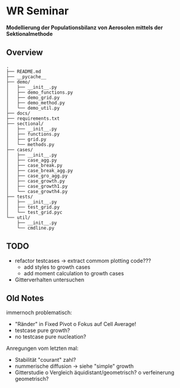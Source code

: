 WR Seminar
==========
**Modellierung der Populationsbilanz von Aerosolen
mittels der Sektionalmethode**

Overview
--------
```
.
├── README.md
├── __pycache__
├── demo/
│   ├── __init__.py
│   ├── demo_functions.py
│   ├── demo_grid.py
│   ├── demo_method.py
│   └── demo_util.py
├── docs/
├── requirements.txt
├── sectional/
│   ├── __init__.py
│   ├── functions.py
│   ├── grid.py
│   └── methods.py
├── cases/
│   ├── __init__.py
│   ├── case_agg.py
│   ├── case_break.py
│   ├── case_break_agg.py
│   ├── case_gro_agg.py
│   ├── case_growth.py
│   ├── case_growth1.py
│   └── case_growth4.py
├── tests/
│   ├── __init__.py
│   ├── test_grid.py
│   └── test_grid.pyc
└── util/
    ├── __init__.py
    └── cmdline.py
```


TODO
----

* refactor testcases -> extract commom plotting code???
    * add styles to growth cases
    * add moment calculation to growth cases
* Gitterverhalten untersuchen


Old Notes
---------

immernoch problematisch:
- "Ränder" in Fixed Pivot
    o Fokus auf Cell Average!
- testcase pure growth?
- no testcase pure nucleation?

Anregungen vom letzten mal:
- Stabilität "courant" zahl?
- nummerische diffusion -> siehe "simple" growth
- Gitterstudie
    o Vergleich äquidistant/geometrisch?
    o verfeinerung geometrisch?